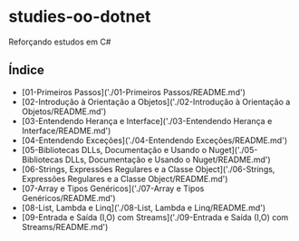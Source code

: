 # studies-oo-dotnet

Reforçando estudos em C#

## Índice

 - [01-Primeiros Passos]('./01-Primeiros Passos/README.md')
 - [02-Introdução à Orientação a Objetos]('./02-Introdução à Orientação a Objetos/README.md')
 - [03-Entendendo Herança e Interface]('./03-Entendendo Herança e Interface/README.md')
 - [04-Entendendo Exceções]('./04-Entendendo Exceções/README.md')
 - [05-Bibliotecas DLLs, Documentação e Usando o Nuget]('./05-Bibliotecas DLLs, Documentação e Usando o Nuget/README.md')
 - [06-Strings, Expressões Regulares e a Classe Object]('./06-Strings, Expressões Regulares e a Classe Object/README.md')
 - [07-Array e Tipos Genéricos]('./07-Array e Tipos Genéricos/README.md')
 - [08-List, Lambda e Linq]('./08-List, Lambda e Linq/README.md')
 - [09-Entrada e Saída (I,O) com Streams]('./09-Entrada e Saída (I,O) com Streams/README.md')
